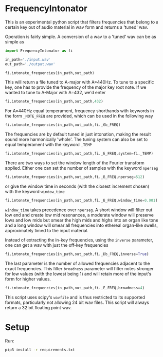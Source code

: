 # FrequencyIntonator

This is an experimental python script that filters frequencies that belong to a certain key out of audio material in wav form and returns a 'tuned' wav.

Operation is fairly simple. A conversion of a wav to a 'tuned' wav can be as simple as
```python
import FrequencyIntonator as fi

in_path='./input.wav'
out_path='./output.wav'

fi.intonate_frequencies(in_path,out_path)
```
This will return a file tuned to A-major with A=440Hz. To tune to a specific key, one has to provide the frequency of the major key root note. If we wanted to tune to A-Major with A=432, we'd enter

```python
fi.intonate_frequencies(in_path,out_path,432)
```

For A=440Hz equal temperament, frequency shorthands with keywords in the form `_NOTE_FREQ` are provided, which can be used in the following way

```python
fi.intonate_frequencies(in_path,out_path,fi._Gb_FREQ)
```

The frequencies are by default tuned in just intonation, making the result sound more harmonically 'whole'. The tuning system can also be set to equal temperament with the keyword `_TEMP`

```python
fi.intonate_frequencies(in_path,out_path,fi._E_FREQ,system=fi._TEMP)
```

There are two ways to set the window length of the Fourier transform applied. Either one can set the number of samples with the keyword `nperseg`

```python
fi.intonate_frequencies(in_path,out_path,fi._B_FREQ,nperseg=512)
```

or give the window time in seconds (with the closest increment chosen) with the keyword `window_time`

```python
fi.intonate_frequencies(in_path,out_path,fi._B_FREQ,window_time=0.001)
```

`window_time` takes precedence over `nperseg`. A short window will filter out low end and create low mid resonances, a moderate window will preserve lows and low mids but smear the high mids and highs into an organ like tone and a long window will smear all frequencies into ethereal organ-like swells, approximately timed to the input material.

Instead of extracting the in-key frequencies, using the `inverse` parameter, one can get a wav with just the off-key frequencies

```python
fi.intonate_frequencies(in_path,out_path,fi._Db_FREQ,inverse=True)
```

The last parameter is the number of allowed frequencies adjacent to the exact frequencies. This filter `broadness` parameter will filter notes stronger for low values (with the lowest being 1) and will retain more of the input's form for higher values.

```python
fi.intonate_frequencies(in_path,out_path,fi._E_FREQ,broadness=4)
```

This script uses scipy's `wavfile` and is thus restricted to its supported formats, particularly not allowing 24 bit wav files. This script will always return a 32 bit floating point wav.

# Setup

Run:
```bash
pip3 install -r requirements.txt
```
